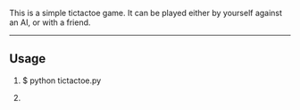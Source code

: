 This is a simple tictactoe game. It can be played either by yourself against an AI, or with a friend.

-------
Usage
-------

1. $ python tictactoe.py

2. 
